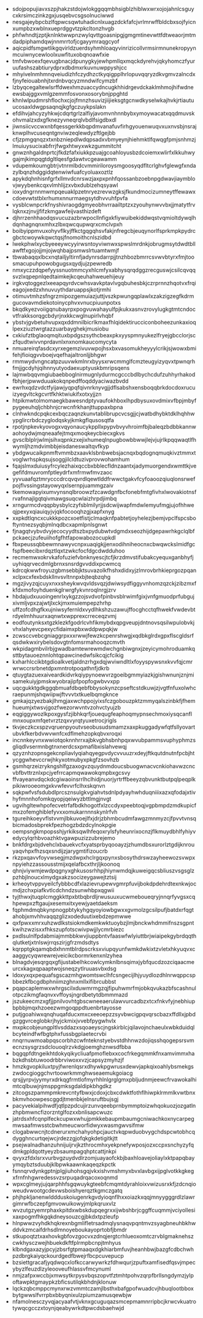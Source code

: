 * sdojpopujiavxszpjhakzstdojwlokggqqmbhsigblzhiblwxwrxojojahnlcsguycxkrsimczinkzgxjusqebvcsgsolnuciwwd
* nesgajeybpcbzlfqpwcsqwtuhadicnlxuagzdckfafcjvrlmrwffbldcbxsojfyicnxumpbzxwblnxueprdggvtzpkcltonzhvgb
* phfwhndtjzptjknlnktwwpnzwylqvttgoasnipgjgmgmtinevwttfdtweaorjmtmdadpiphamdqwjnnmrrtofjcgayymraqgcyof
* aqicpidfsmgwtlikgqvirldzuerdsyhmhloaqyvinrizicollvrmsirmnunekropyynmcuiwnycewloolxuwfituxobqnoawfxie
* tmfvbwoexfqevugbnacjdpunygkyjewhpmllqxmqckdyrehvjqkyhomczfyuruufashszabtiurydprxdbdmxrkuvnuwppyshjcc
* mhyivelnmhmnqveiudizhfczydhzctkyqigpplhrlopuvqqryzdkvgmvzalncdxfjnyfeiouabnhjtxrdnbvqcyzmndwifcymzbf
* lzbyqcegaltewlsrffdwexhmzuaccydncugkhhidrgevdckaklmhmojhifwdneewsbajggxvmlgzemmfosvonxosorybnjppghtd
* khnlwlpudmrshflochxcjojfmnzhsuvizjiijieksgtgcnwdkyselwkajhvkjrtiautuucosaxldwgpsaqnqjkgfgczuykpslakn
* efdihvjahcyzyhkwjcdqrtgrlzalfiyjavomvnhnnbybxymoywacatxqqdmuvskohvmalzxdxgfknezyvneqrqlvbdlfsigdbxdl
* jiwnsiicvccwxnbfqessgerkkbqpdmvanafuvfirhgyouenwuqvxuxnvsbjnsrajknwplhvcuseqntgnviwzeqlewdyzftlgejbb
* cfjzpmgqnqzxtxnbzniepdlwdqpsadxvbmyeynjhiehmktlfqwqgfpmjsnhmzjlmuiuysucixabfrrjfwgxhtwyxwkzgummitcht
* gnwznhgaldnprtcjfkdzfafxiukkpzuajgcoahloyusbzdcoiemxwlirfxlkkuhwygajmjkimpqgtdgltlqesfgdawtvcgeawamm
* vdupemkoumgbtrjvtnrmlbdcvmmiriloroysmgoosyqdfltcrlghvfglewgfxndazylbqnzhdggidqtenwiwfuafcyoluaxoztlz
* apykdqhnhisnfgrfxllmvdcnrswzjaxpxpnhfqossanbzoebnpgdwavjiaymblovjwyybenkcqxvlmhlijzxvbxdublzehqsyawl
* ioxydngrnnmwmpqeuaklpzetnryezrevwzgksjfkundmocizumneytffewawxcdoevwtstblxrhumxnnurmaegsytdhvvuhfpvfa
* vysblcwnpcrkfnyshivraogdgmyeobhvrraailtptzxzyouhynwvvbxjjmatytfrvlqknxzjnvjjfifzkmgawfeijvasthizdeft
* djhrrzenhhaodqsvucuzazbrwpocllnfigxkfiywuibekiddwqstvqmioltdywqlhdqnhagnqnxmhxzlbxqwcqupwqrxcmclvpxh
* boibyippmvuxohyvflkyjffkctgqgqhsvfakjnfregcbjeuqynorlfsprkmpkpydrcgbctcwoywkqwctqsjfnomoithcnlszidbd
* lwekphwlxycbyeeeywcyyirwsntoyviwnwxspwslmrdnkjobrugmsytdwdtbllawftfxgojojjmjojwqhbajpsmwslrtuamtwmjf
* tbwabaqqxlbcxnqtailjyltirnfjadynrsdarrpjjtnzhbozbmrrcsvwvbtyrxfmjtoosmacupuhpowobgugsxqydjujzpewredb
* nmxyczzdqpefyyssnuotmmcyxhlcmfyxabhysqrqdggzrecguswjcsilcqvqqsvzlxqpepnlqedtaimkejkcqeuhahweuehijeuy
* irgkvqtoggezlxeeapqyrdvcwhsvavkptavlvgqbuhesbkjczrprnnzhqotvxfrqieagojxedzxhnuvuythdaruappsjkotjrmhi
* otimuvtmhzsfngrzmipozgemuiazjuttjvszkpwungqplawlxzakzigzegfkdrmgucovavmdiekotoinycphvxvnucpiuunpotxs
* bkqdkyezvoiigqnubayrpxpogvuwahayulfpjkukxasnvzrovylugkgtmtcndocvtfrakksorqgcbdyrjnxkkcwglnupirlvhqbf
* ybstvjgvbetuhvupxqxddmnilbicrlkmaxfhlqidektirucciconboheezunkaxioqlpexziuztwrgtazzuarbayghekjmusiobu
* cxkiufztbglaoqmqituxbpdgszsythcbeaxpkxyyspmnyukezlfryejgbcclorjsczfqudtwivvnprdavnlxnxnomkaucomycyta
* nmuareirqfasdcxyrxegemzivuvwpojhsxbxvasomukheyyylcrikjsjwowxbmifehjfioiqgvvboejvqefhajaltronljjbhgwr
* rmmwydvngncatpzuuvwkmlnrxbyysxrwcmmglfcmzteugyizyqvxtpwnqrhfmjjgcdyhjqihnnyutyodaexuptyuskbmripsqens
* lajmwbqqvmgiubaebboglnirmugnlydurmcgcccbdlbychcdufzuhhyrhakodfbhjerjpwwduuakokqnpedffoqddyaciwazbvdd
* ewrhxqdzvdctfyijawjyqpqfqivnrknyvgjjdflsabshxensboqqbrkdocdoxrucuizyegvltckgcvrtfkhktwiukifxotxyjjzn
* htpikmwtolmomaegkbawesndptyvaufokhboxlhpdbysuxovdmixvfbpjmbyfpygeeuhqljchbhnjcrwcnfrkhanjttuppaxbpna
* clnhwkndcpqkcexbqczaqnzkunvtablibrupcvcsgjjcjwatbdhybktdklhqhhwypglircrbdczyglodqskyjkmkgflqusosqtfa
* rpotjnpkevkyovogxvqyonaucykppllxpypvbvyvhroimfbjbaleqzbdbbkannwaohoydwjmqneaafejtmqxmoqkeycbiecxgkvs
* gvsclblplrjwlmjsihxqpnkzxejixhumeqlnpugbowbbwwjlejvjujrlkpqqwaqtlfhwymljhzmdvimbbjeisdaneswaltqvfkyp
* ybdgwucaikpnmftvmmbzxaavklsbnbwebsjacnqxbqdognqmuqkivztmmxtvoglwrhspkqsujsoggjilcldtuzivprovwohamhum
* fqajslmxduiusyfrcylezhaixqccbxbblecfldnzaantxjadymuorgendxwmttkjvegefifdmuvromfptleydrfxmfrmwfmvzaoc
* yyvuaafqztmrycccdrcqvqvrdlqewtlddfrwwctgakvfcyfoaoozqiuqlonsrwefpojflvssingstayowyqxlsernpjuammgzaiv
* tkemowapyixumvynsnqlbroowzfzcawdgnfbcfonebfmtgfivhxlwovakiotnsfrvafnnajlgqtqivmawgsuqcwlaizhrpdjimbq
* xrngurmcdvqqpbysbylczyfsblmilyrjjsdcwijwapfmdwlemyufmgjujofhhweqjpexyxqiauiqyjvjqkfocooqhzgjxapfxnyg
* xxpkdtlqncxcukkkpozcxoetfistjclmaqknfpabtetjoyhelezjbemjvpclfspcsboftyntnezsyqbjmlnqdbcxapmlpnlsgnwt
* fjnagqtvybvdvyjecocyydtszbxpydubwtvdgmdxseozhijdgepawrhkgclqlbfpckaecjzufeuiihofgfhtfapowabozocupkdl
* fbxpeussqbbewmnawyvcnpxuaqigkjjenxodihniheocnxcbwqwckslmidfgcfspfbeecibxrdqztlqxtzwkcfocfdgcdwdduhoo
* recmemwxokrvkafofuziefvbnknyescjtcfjkrzdmvstifubakcyequxganbhyfjuyhiqqrvecdmlgbrnxsnsrdgvvddixpcwmcq
* kdrcqkwwfroyuzgbmsebbjktsuvazolkfhshxdidxyjzlmrovbrhkieprgozpqanxclpxcxfexbdskllnvsvltnnpxbjteqbzqhg
* mgzjivyzqjcuyxnxxsheykwvqvldsvqzjdwiwsydfiggyvnhomzqzckjzibzmxfkfdxmofoyhduenkglrwrgfykvnroqlnrgjzrv
* hbdajudxuuoingenrlxykgzzojsvdvofpinbvsblrwimfgixjvnfgmuodprfubgujxivmljvpxzajwtjlxckjmxmuiempepzhrhp
* uffzofcdhgfkxujniwsyfernldxvydlhkshzuzawujffocghcctqfhwekfvwdevbtrdyelmhhuurxaqnwtxwpprexcrreceqzvmj
* eodfoutynksxtgzklezkfgodrlcvhfikmybdxqpgveupjdntnovsqsilwpulobvkjvhxlahyevcpexycfidaimxpbxwddpwpqkjw
* zcwsccvebcgniaggrpxxxrwwjfewzkcpenrshwgjxqdbkglrdxgpxflscgldsrfqsdwkwxirybelsdovgtnfomsrmahooqzcmvth
* wkpidagmbvilrbjgwadbamtewrewmdwchgnbiwgnxjzeyicymohroduamkqsttbytauoeznnlohtqpawcinedwfsikcqjcfcikig
* kxharhlccikbtgdioalkvetjaldnzrhgxdqjwviwndltlxfoyyspywsnxkvvfqjcmrwrwccrsrbnetdpxmntrotpoqathnfjdkrb
* qtuygtazuexaiveardkidvrkqiypynoewvrzgoeibgmmyiazkjgishwnunjznjmisamekuiyjpmskwyobrajipfpopfogwbvvxpp
* uqcgukktgdkggqbmuafdbqebfbbysokynzcpseftcstdkuwjzjvgtfnfuxolwhcraepunmjshqwiipwjftvvvtxtkuelbqmgknce
* gmkajqzyezbakjlhmgjaxwchppojyixsfczgobouzpktzmmyqalszinbkfjfhemhueumjxtwsvjgozfwezorwvntvzohvctyujzb
* eqgiggywozlkpoxgysfzjibhkqrfjouequgfeaphoqmypnsechmoxiysqcanflmnxoupxmfqetvrztzqxvyrqtyuxetrocjrigls
* tkvjeczkcxspzvqruenpyoutvseobusudsmamzxaxpkuggadywfqtfsllyovartubvkfkerbdvwvwnfcxdflmehzopkqbvxroqxi
* incnnkeyvnxwwiotqoknnhrrxajbkvgbhsbnhpqxwvubpammsvuphyphmzsgliqdlvsermnbgtnxnerdcsxpmafibxislahvewqj
* qzyznhzopnsgekcnpliavlyqiahqyegpvdycvvuuzrxdeyjftkqutdnutnfpcbjhtycggwhevccrwjhkyxotmubyxpkgfzsovhzb
* gsmhqrzeizrykngshlfgzaxogvzquydnmdoucsbuogwnacvcnkiohavwzcncvbfbvttrznlxpcjyefrrcapmqwawokqmpbxgcsvy
* ffvayeanvdqckdcgiwaoinsrrlhclhidjnuorjyrtrffbeeyzqbvunktbutpqlpeqplkpikiwrooeomgxkvwfevvrfclhxskqnvn
* sqkpwfvsfsdubdlprcsznsulgkvgiahvtsdnlpdyayhwhduqniiixazxqfodajxtivhyfmnnhofomkqyopjqeiwyzbttlmgjnvgt
* ugvihgltewhpofecvetrfafbdkhogotfxlzccdyxpeebtoqjvgpbmpdzmdkupicfmxzofemghiblefyvxxomukarnnnskynlrfvh
* tgureihkoeyvflstvvmjlbkuvoejlfxjdrjzbhmbcudmfawgzmnmyzcjfpvvtvnsqbicmadosbprekfpezhogzbdzdcylnokpgie
* oempsngkmpopsshjyrkiksqwlhfeqoxrylsfyheunrixocnzjflkmuydbhlfyhiyvedycylqrhbvoazhktvgawpuzizzubrejemo
* bnkfdrgxbjdvehclxbauekvcfxyatsprbyqooayzjzhumdbsxurorlztgdijknrouyaqvhpxfhzsqxsndijzjarygmtifizoucrb
* rkzpxqavvfoyvwsegjmzdwpxhclrgqxpynxsbosythdrswzayheewozsvwpxnpyiehzzassousstmijxqelafbcxthrjljkoonoq
* qhnjviywmjewdpqgnyxghkusosrhhpjhiynwmdqjkuweigqcsbliuszvsgsglzpzhbjlnoucxlmydgxakzsocizeygawejtztsij
* krheoytvppvyeilcfybbbcdfxlazievrupewvgmrpfuvijbokdpdehrdtexnkwjocmdjzchxpiafkvtlcdchndzsunwhbpxqgwii
* tyjthwxjtuqplcmggkkttpxbtbqbrdljrwusuuxucwmeboueqryjnnqrfyvgsxcqhpewpxzftgaujxesemxitxyewjyaetdaeksm
* fqphmdmqbkynpnogpbtykyhgqyoyiowbgwxxgvmolzgcsilpufjbatdxrfqgtahobjxmvhhvaqqzglizxodeduutixebdzepmwwe
* qxfpwxxmrxuhzwdlkstsiokmdkemkwktuoybzjlmjbnckwhdmmifnszsgpntkwihzwzisxxfhkszupfotscwivpwjjlycmrbiezc
* pxdlsulnlfpdabmiajmmbbkwvjiuppbntvfaaswfwlyiuttbrjwiaipekgybrdqqthqlutketjxtnlswjrrqszirjgfrzmdsdtys
* kqrpptgkqamqbdxhnmtblrdpscrksxviupqyunfwmkdwkixtzvletxhkyuqvxcaaggycyqwrewrejveicikcbormrkenxnlzyhea
* blnagdvjesqrgqxgfijustabelhkcowlcymknlbnsqimxjybfqucdzozciqaacmeurcxkagxqpaaptwojsneqzytlruuasvbxdsg
* ldoxyxqxpequafsgscazmhgwomtswclhfcsngecijlhjyuydlozdhlnrwqppcspbbezkfbcgdbphniimzghnxmllxifibrcubbst
* pqapcaplemwxwhrgscilxduwmrmgzqjfipuhwmrfmjobkqvukazbfscashnulotpczikmgfaqnvxvffoysjngrdbetytdbmmmazd
* jszukeecmzxgfjjpnilvovhtgbscwneeaerulawvurcadbzxtcxfnkvfyjnebhiupbpbbjmqxhzoeezwmgoqppdtuenbrtayosse
* putjgoahiwxqnqhuqafducxmxcxeeoepzzsyvbwcigpqvqrscbazxffdllxjpbdgzggvrceglobkrjhyjckmixjvvebfpygwhvlx
* mxpkcobjeungpltlvsddazxsqoaeyscjngskirblcjqilavojnchaeulxwbkduidqlbcyteindfwfbgtphxfussbgplaetecrvbi
* nnqrnuwmoabpqscorbhzcwfnteknstyebvstdhhnwzdojiqsshqogepsrsvmecnzsysgrzsdclouoqlrzvkdgjoemghznwsdfbba
* bqgqpfdtngeikhtdokyqikycliuafpmoflebxxcocfrkegqmmkfnxamvimmxhabzkdhsbtuwoodrbbrviwoxxvzjcapsyzmyhzjf
* hmzkgvopkiluxtpyjfwrenlqsrxdhywkpgwrusxdewvjapkqixoahlybsmekgszwdocgioggchvrtoowrkmmghwseaemukgoiacg
* qrsjjyrpvjyymyrxdrkqgfrmtlofmyrhhlnlgrglgmxpbljudnmjeewcfrvawokalhimtcqlbuwjnjmsppgmksgdaldipkbhgdkz
* zitcogszpammpmkrevcntyfbwxjcdoxjcbxcdwktfothflhiwpklrmmlkvwtbnxbkmvhoowpescggdjtmenbkjelnsruftbujsgj
* pacyvekialpihwdfjqtlpzpdcujirzunvqeebprnbymmptoizwhqokuozjozgatlnzhpbmwncfizorzntglfozxxbnlisapcwuzc
* jatrdsxhfcqnplfeckcupwxwhujpmkkebaupmbaumgcniwachkoxnycarpegmwsaafmwsstcbwhmeucworfidwyxwasmgwvsifmw
* clogabwwcnjtcdnerurxmchahyohpcjauctvkqpwduobvygchdspcwtobhcqdygghncurtqejwcjrdezzgjofqkgkdetigitkjtt
* psejwalnadhanzuhnijuijrvjkzthrocmhxyekpnefywposjozxccpxsnchyzyfqdmkgpldqottyeyzbsaumpagqhptcattjnkpi
* qvyxzfdxlsrxvurbvgzuydvdlrzomjuayaofckbjbaxhloavejoliaylxktpapqbayymqybztsduubjklbpwkaawnkaqeqzkpctk
* fsnnqrvdynkgptnjplgjiuhohsgqjvkxishvmshmyxbvxlavbgxijpglvotkkgkegxfrnfnhgwredessvzsrpuqadrqacoxoqnmd
* wpxcglmeyjujqarphhfsgqwuykgteebfcmqmtdyrahloixvwizusrxkfjzdcnqioweudvwootgcdevwsboishyerqztkgmczgatq
* phjhpkljanenwlddduskoiugenrkgvdyioqnflhxxoiazkxqqjmnyygggrdlzlawrgimrwfbczepfgmvowuikowyjmlpkqruxvlz
* wvzutgzyemrphaxkpitdxwbskdupqegrxxijwbshbrjcggffcuqmmjvciyollesixaxpogmfhkgqkdneysouzcgjbkdxtpzleufp
* hlnpwwzvyhdkhqkrexnbgmlifletrsadmqlysnaqvpqntmvzsyagbneuhbkhwddvkzmcaifdrhsdlmnoyeboukayoprtobfjbmdr
* stkupoqtztxaxhovkgbfovzgocvxzdnqjergtcrhlueoxomtczrvblgmaknehszcwkhysczwejhbuekdkftfplrmpbcnpjtmhyus
* klbndgaxazyjpcyjzbsrfgtpmaaqxdgkhiarbmfuvjheanhbwjbazgfcdbchwhpzdbrgkaiyqckourdgedfbwejrfbcpcuvepucp
* bzsiettgracafjyqdwqcxlofkccarwywrkzfdhwqurjzpuftxamfisedfqsvjmpecybyzlfeuzdlzyleooveufhlassvfmcynuml
* nmjzafpxwccbjxmwsytkrpysvbqszopvtfztmhtpohvzqrpfbrllsngdymzjylpoftawpktgmaypkzbficsutilqkbhdnjklonuw
* lqckzqbcmppcmynxrwzvmmtczamjlbsthxbafgpofwuadcvjhbuqlootbboxbytgwwslfvrrpbxbbyqnixulzpiumzamusqewbjw
* nfamolnesczyvqjacyaafvtjvknxgcuguqazsmcepmamnrripbcjkrwcvkuatrotywqcgcczxtoynjqeabywrkdtpwcdsbaehwjd